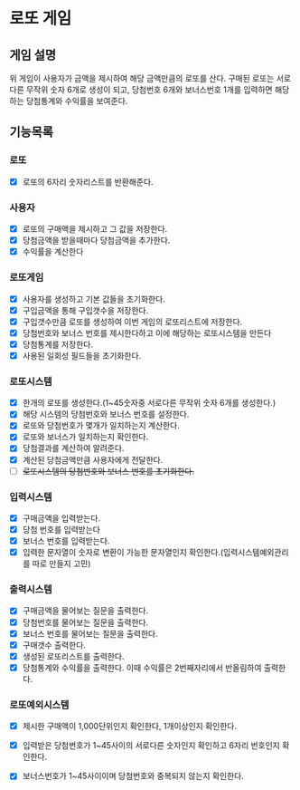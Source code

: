 # 로또 게임

## 게임 설명

위 게임이 사용자가 금액을 제시하여 해당 금액만큼의 로또를 산다.
  구매된 로또는 서로다른 무작위 숫자 6개로 생성이 되고, 당첨번호 6개와 보너스번호 1개를 입력하면 해당하는 당첨통계와 수익률을 보여준다.

## 기능목록

### 로또
- [x] 로또의 6자리 숫자리스트를 반환해준다.

### 사용자
- [x] 로또의 구매액을 제시하고 그 값을 저장한다.
- [x] 당첨금액을 받을때마다 당첨금액을 추가한다.
- [x] 수익률을 계산한다

### 로또게임
- [x] 사용자를 생성하고 기본 값들을 초기화한다.
- [x] 구입금액을 통해 구입갯수을 저장한다.
- [x] 구입갯수만큼 로또를 생성하여 이번 게임의 로또리스트에 저장한다.
- [x] 당첨번호와 보너스 번호를 제시한다하고 이에 해당하는 로또시스템을 만든다
- [x] 당첨통계를 저장한다.
- [x] 사용된 일회성 필드들을 초기화한다.

### 로또시스템
- [x] 한개의 로또를 생성한다.(1~45숫자중 서로다른 무작위 숫자 6개를 생성한다.)
- [x] 해당 시스템의 당첨번호와 보너스 번호를 설정한다.
- [x] 로또와 당첨번호가 몇개가 일치하는지 계산한다.
- [x] 로또와 보너스가 일치하는지 확인한다.
- [x] 당첨결과를 계산하여 알려준다.
- [x] 계산된 당첨금액만큼 사용자에게 전달한다.
- [ ] ~~로또시스템의 당첨번호와 보너스 번호를 초기화한다.~~

### 입력시스템
- [x] 구매금액을 입력받는다.
- [x] 당첨 번호를 입력받는다 
- [x] 보너스 번호를 입력받는다.
- [x] 입력한 문자열이 숫자로 변환이 가능한 문자열인지 확인한다.(입력시스템예외관리를 따로 만들지 고민)

### 출력시스템
- [x] 구매금액을 물어보는 질문을 출력한다.
- [x] 당첨번호를 물어보는 질문을 출력한다.
- [x] 보너스 번호를 물어보는 질문을 출력한다.
- [x] 구매갯수 출력한다.
- [x] 생성된 로또리스트를 출력한다.
- [x] 당첨통계와 수익률을 출력한다. 이때 수익률은 2번째자리에서 반올림하여 출력한다.

### 로또예외시스템
- [x] 제시한 구매액이 1,000단위인지 확인한다, 1개이상인지 확인한다.
- [x] 입력받은 당첨번호가 1~45사이의 서로다른 숫자인지 확인하고 6자리 번호인지 확인한다.
- [x] 보너스번호가 1~45사이이며 당첨번호와 중복되지 않는지 확인한다.


